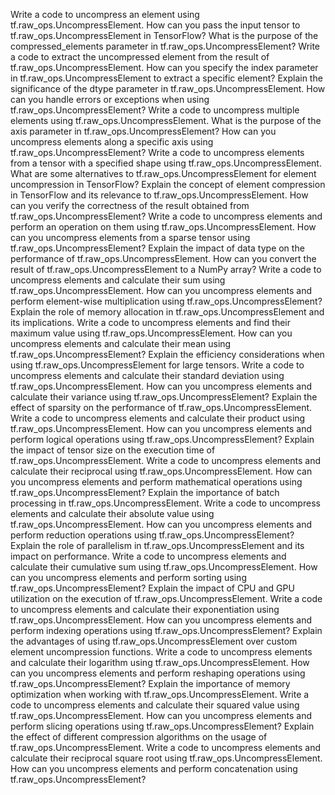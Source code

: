 Write a code to uncompress an element using tf.raw_ops.UncompressElement.
How can you pass the input tensor to tf.raw_ops.UncompressElement in TensorFlow?
What is the purpose of the compressed_elements parameter in tf.raw_ops.UncompressElement?
Write a code to extract the uncompressed element from the result of tf.raw_ops.UncompressElement.
How can you specify the index parameter in tf.raw_ops.UncompressElement to extract a specific element?
Explain the significance of the dtype parameter in tf.raw_ops.UncompressElement.
How can you handle errors or exceptions when using tf.raw_ops.UncompressElement?
Write a code to uncompress multiple elements using tf.raw_ops.UncompressElement.
What is the purpose of the axis parameter in tf.raw_ops.UncompressElement?
How can you uncompress elements along a specific axis using tf.raw_ops.UncompressElement?
Write a code to uncompress elements from a tensor with a specified shape using tf.raw_ops.UncompressElement.
What are some alternatives to tf.raw_ops.UncompressElement for element uncompression in TensorFlow?
Explain the concept of element compression in TensorFlow and its relevance to tf.raw_ops.UncompressElement.
How can you verify the correctness of the result obtained from tf.raw_ops.UncompressElement?
Write a code to uncompress elements and perform an operation on them using tf.raw_ops.UncompressElement.
How can you uncompress elements from a sparse tensor using tf.raw_ops.UncompressElement?
Explain the impact of data type on the performance of tf.raw_ops.UncompressElement.
How can you convert the result of tf.raw_ops.UncompressElement to a NumPy array?
Write a code to uncompress elements and calculate their sum using tf.raw_ops.UncompressElement.
How can you uncompress elements and perform element-wise multiplication using tf.raw_ops.UncompressElement?
Explain the role of memory allocation in tf.raw_ops.UncompressElement and its implications.
Write a code to uncompress elements and find their maximum value using tf.raw_ops.UncompressElement.
How can you uncompress elements and calculate their mean using tf.raw_ops.UncompressElement?
Explain the efficiency considerations when using tf.raw_ops.UncompressElement for large tensors.
Write a code to uncompress elements and calculate their standard deviation using tf.raw_ops.UncompressElement.
How can you uncompress elements and calculate their variance using tf.raw_ops.UncompressElement?
Explain the effect of sparsity on the performance of tf.raw_ops.UncompressElement.
Write a code to uncompress elements and calculate their product using tf.raw_ops.UncompressElement.
How can you uncompress elements and perform logical operations using tf.raw_ops.UncompressElement?
Explain the impact of tensor size on the execution time of tf.raw_ops.UncompressElement.
Write a code to uncompress elements and calculate their reciprocal using tf.raw_ops.UncompressElement.
How can you uncompress elements and perform mathematical operations using tf.raw_ops.UncompressElement?
Explain the importance of batch processing in tf.raw_ops.UncompressElement.
Write a code to uncompress elements and calculate their absolute value using tf.raw_ops.UncompressElement.
How can you uncompress elements and perform reduction operations using tf.raw_ops.UncompressElement?
Explain the role of parallelism in tf.raw_ops.UncompressElement and its impact on performance.
Write a code to uncompress elements and calculate their cumulative sum using tf.raw_ops.UncompressElement.
How can you uncompress elements and perform sorting using tf.raw_ops.UncompressElement?
Explain the impact of CPU and GPU utilization on the execution of tf.raw_ops.UncompressElement.
Write a code to uncompress elements and calculate their exponentiation using tf.raw_ops.UncompressElement.
How can you uncompress elements and perform indexing operations using tf.raw_ops.UncompressElement?
Explain the advantages of using tf.raw_ops.UncompressElement over custom element uncompression functions.
Write a code to uncompress elements and calculate their logarithm using tf.raw_ops.UncompressElement.
How can you uncompress elements and perform reshaping operations using tf.raw_ops.UncompressElement?
Explain the importance of memory optimization when working with tf.raw_ops.UncompressElement.
Write a code to uncompress elements and calculate their squared value using tf.raw_ops.UncompressElement.
How can you uncompress elements and perform slicing operations using tf.raw_ops.UncompressElement?
Explain the effect of different compression algorithms on the usage of tf.raw_ops.UncompressElement.
Write a code to uncompress elements and calculate their reciprocal square root using tf.raw_ops.UncompressElement.
How can you uncompress elements and perform concatenation using tf.raw_ops.UncompressElement?
